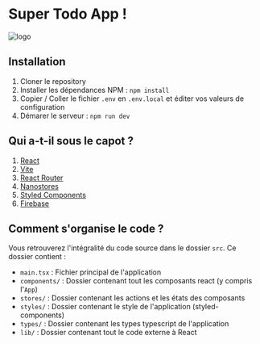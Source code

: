 
# Super Todo App !

![logo](https://raw.githubusercontent.com/Djeg/formation-react/session-projet/06-03-23/10-03-23/public/Logo.png)

## Installation

1. Cloner le repository
2. Installer les dépendances NPM : `npm install`
3. Copier / Coller le fichier `.env` en `.env.local` et éditer vos valeurs de configuration
4. Démarer le serveur : `npm run dev`

## Qui a-t-il sous le capot ?

1. [React](https://beta.reactjs.org/)
2. [Vite](https://vitejs.dev/guide/)
3. [React Router](https://reactrouter.com/en/main)
4. [Nanostores](https://github.com/nanostores/nanostores)
5. [Styled Components](https://styled-components.com/)
6. [Firebase](https://firebase.google.com/)

## Comment s'organise le code ?

Vous retrouverez l'intégralité du code source dans le dossier `src`. Ce dossier contient :

- `main.tsx` : Fichier principal de l'application
- `components/` : Dossier contenant tout les composants react (y compris l'`App`)
- `stores/` : Dossier contenant les actions et les états des composants
- `styles/` : Dossier contenant le style de l'application (styled-components)
- `types/` : Dossier contenant les types typescript de l'application
- `lib/` : Dossier contenant tout le code externe à React
